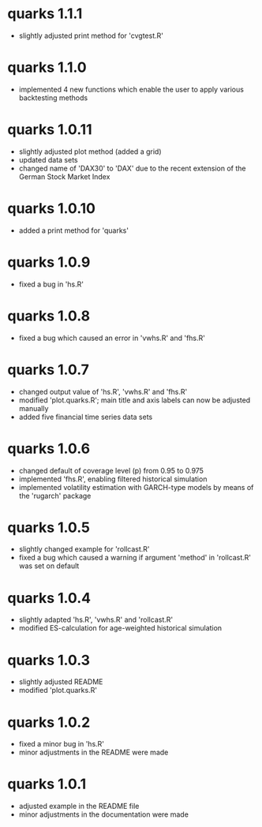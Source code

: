 # quarks 1.1.1

- slightly adjusted print method for 'cvgtest.R'

# quarks 1.1.0

- implemented 4 new functions which enable the user to apply various
  backtesting methods
  
# quarks 1.0.11

- slightly adjusted plot method (added a grid)
- updated data sets
- changed name of 'DAX30' to 'DAX' due to the recent extension of
  the German Stock Market Index
  
# quarks 1.0.10

- added a print method for 'quarks'

# quarks 1.0.9

- fixed a bug in 'hs.R'

# quarks 1.0.8

- fixed a bug which caused an error in 'vwhs.R' and 'fhs.R'

# quarks 1.0.7

- changed output value of 'hs.R', 'vwhs.R' and 'fhs.R'
- modified 'plot.quarks.R'; main title and axis labels can now be adjusted
  manually
- added five financial time series data sets

# quarks 1.0.6

- changed default of coverage level (p) from 0.95 to 0.975
- implemented 'fhs.R', enabling filtered historical simulation
- implemented volatility estimation with GARCH-type models by means of the
  'rugarch' package


# quarks 1.0.5

- slightly changed example for 'rollcast.R'
- fixed a bug which caused a warning if argument 'method'
  in 'rollcast.R' was set on default

# quarks 1.0.4

- slightly adapted 'hs.R', 'vwhs.R' and 'rollcast.R' 
- modified ES-calculation for age-weighted historical simulation

# quarks 1.0.3

- slightly adjusted README
- modified 'plot.quarks.R'

# quarks 1.0.2

- fixed a minor bug in 'hs.R'
- minor adjustments in the README were made

# quarks 1.0.1

- adjusted example in the README file
- minor adjustments in the documentation were made

